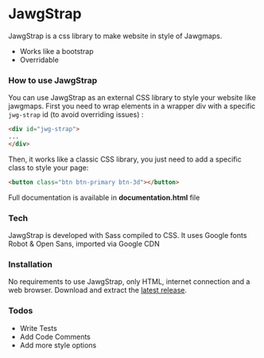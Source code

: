 # JawgStrap

JawgStrap is a css library to make website in style of Jawgmaps.
  - Works like a bootstrap
  - Overridable

### How to use JawgStrap

You can use JawgStrap as an external CSS library to style your website like jawgmaps.
First you need to wrap elements in a wrapper div with a specific `jwg-strap` id (to avoid overriding issues) :
```html
<div id="jwg-strap">
...
</div>
```

Then, it works like a classic CSS library, you just need to add a specific class to style your page:
```html
<button class="btn btn-primary btn-3d"></button>
```

Full documentation is available in **documentation.html** file

### Tech

JawgStrap is developed with Sass compiled to CSS.
It uses Google fonts Robot & Open Sans, imported via Google CDN

### Installation

No requirements to use JawgStrap, only HTML, internet connection and a web browser.
Download and extract the [latest release](https://git.team.jawg.io/alebel/jawgstrap).

### Todos

 - Write Tests
 - Add Code Comments
 - Add more style options
